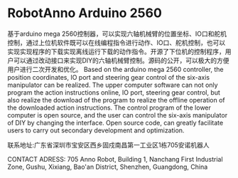 # RobotAnno Arduino 2560

基于arduino mega 2560控制器，可以实现六轴机械臂的位置坐标、IO口和舵机控制，通过上位机软件既可以在线编程指令进行动作、IO口、舵机控制，也可以实现实现程序的下载实现离线运行下载的动作指令。开源了下位机的控制程序，用户可以通过改动接口来实现DIY的六轴机械臂控制。源码的公开，可以极大的方便用户进行二次开发和优化。
Based on the arduino mega 2560 controller, the position coordinates, IO port and steering gear control of the six-axis manipulator can be realized. The upper computer software can not only program the action instructions online, IO port, steering gear control, but also realize the download of the program to realize the offline operation of the downloaded action instructions. The control program of the lower computer is open source, and the user can control the six-axis manipulator of DIY by changing the interface. Open source code, can greatly facilitate users to carry out secondary development and optimization.


联系地址:广东省深圳市宝安区西乡固戍南昌第一工业区1栋705安诺机器人


CONTACT ADRESS:
705 Anno Robot, Building 1, Nanchang First Industrial Zone, Gushu, Xixiang, Bao'an District, Shenzhen, Guangdong, China
